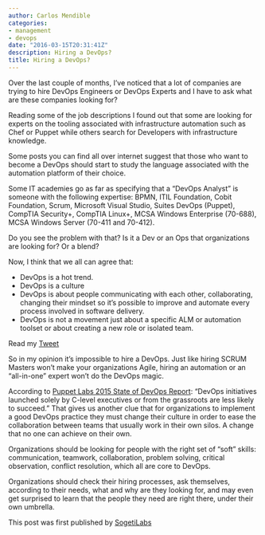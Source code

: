 ```yaml
---
author: Carlos Mendible
categories:
- management
- devops
date: "2016-03-15T20:31:41Z"
description: Hiring a DevOps?
title: Hiring a DevOps?
---
```

Over the last couple of months, I’ve noticed that a lot of companies are trying to hire DevOps Engineers or DevOps Experts and I have to ask what are these companies looking for?

Reading some of the job descriptions I found out that some are looking for experts on the tooling associated with infrastructure automation such as Chef or Puppet while others search for Developers with infrastructure knowledge.

Some posts you can find all over internet suggest that those who want to become a DevOps should start to study the language associated with the automation platform of their choice.

Some IT academies go as far as specifying that a “DevOps Analyst” is someone with the following expertise: BPMN, ITIL Foundation, Cobit Foundation, Scrum, Microsoft Visual Studio, Suites DevOps (Puppet), CompTIA Security+, CompTIA Linux+, MCSA Windows Enterprise (70-688), MCSA Windows Server (70-411 and 70-412).

Do you see the problem with that? Is it a Dev or an Ops that organizations are looking for? Or a blend?

Now, I think that we all can agree that:
* DevOps is a hot trend.
* DevOps is a culture
* DevOps is about people communicating with each other, collaborating, changing their mindset so it’s possible to improve and automate every process involved in software delivery.
* DevOps is not a movement just about a specific ALM or automation toolset or about creating a new role or isolated team.

Read my [Tweet](https://twitter.com/cmendibl3/status/703128636505755648)

So in my opinion it’s impossible to hire a DevOps. Just like hiring SCRUM Masters won’t make your organizations Agile, hiring an automation or an “all-in-one” expert won’t do the DevOps magic.

According to [Puppet Labs 2015 State of DevOps Report](https://puppetlabs.com/2015-devops-report?link=blog): “DevOps initiatives launched solely by C-level executives or from the grassroots are less likely to succeed.” That gives us another clue that for organizations to implement a good DevOps practice they must change their culture in order to ease the collaboration between teams that usually work in their own silos. A change that no one can achieve on their own.

Organizations should be looking for people with the right set of “soft” skills: communication, teamwork, collaboration, problem solving, critical observation, conflict resolution, which all are core to DevOps.

Organizations should check their hiring processes, ask themselves, according to their needs, what and why are they looking for, and may even get surprised to learn that the people they need are right there, under their own umbrella.

This post was first published by [SogetiLabs](http://labs.sogeti.com/hiring-a-devops/)